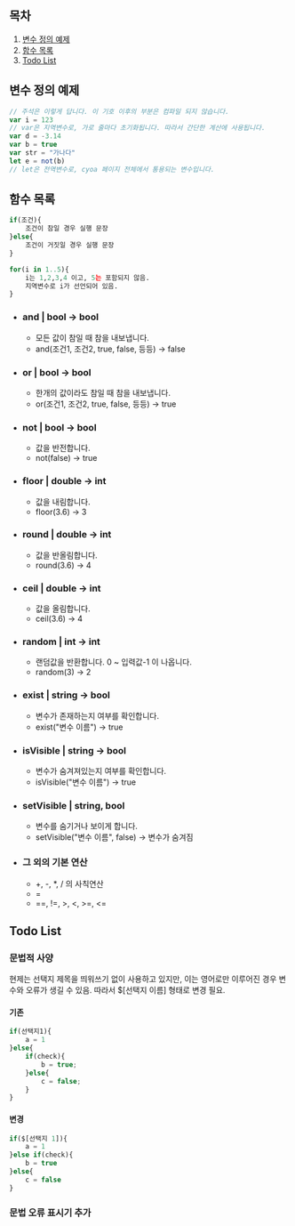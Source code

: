 ## 목차
1. [변수 정의 예제](#변수-정의-예제)
2. [함수 목록](#함수-목록)
3. [Todo List](#Todo-List)

## 변수 정의 예제
```javascript
// 주석은 이렇게 답니다. 이 기호 이후의 부분은 컴파일 되지 않습니다.
var i = 123
// var은 지역변수로, 가로 줄마다 초기화됩니다. 따라서 간단한 계산에 사용됩니다.
var d = -3.14
var b = true
var str = "가나다"
let e = not(b) 
// let은 전역변수로, cyoa 페이지 전체에서 통용되는 변수입니다.
```

## 함수 목록
```python
if(조건){
    조건이 참일 경우 실행 문장
}else{
    조건이 거짓일 경우 실행 문장
}
```
```python
for(i in 1..5){
    i는 1,2,3,4 이고, 5는 포함되지 않음.
    지역변수로 i가 선언되어 있음.
}
```
* ### and | bool → bool
    * 모든 값이 참일 때 참을 내보냅니다.
    * and(조건1, 조건2, true, false, 등등) → false
* ### or | bool → bool
    * 한개의 값이라도 참일 때 참을 내보냅니다.
    * or(조건1, 조건2, true, false, 등등) → true
* ### not | bool → bool
    * 값을 반전합니다.
    * not(false) → true
* ### floor | double → int
    * 값을 내림합니다.
    * floor(3.6) → 3
* ### round | double → int
    * 값을 반올림합니다.
    * round(3.6) → 4
* ### ceil | double → int
    * 값을 올림합니다.
    * ceil(3.6) → 4
* ### random | int → int
    * 랜덤값을 반환합니다. 0 ~ 입력값-1 이 나옵니다.
    * random(3) → 2
* ### exist | string → bool
    * 변수가 존재하는지 여부를 확인합니다.
    * exist("변수 이름") → true
* ### isVisible | string → bool
    * 변수가 숨겨져있는지 여부를 확인합니다.
    * isVisible("변수 이름") → true
* ### setVisible | string, bool
    * 변수를 숨기거나 보이게 합니다.
    * setVisible("변수 이름", false) → 변수가 숨겨짐
* ### 그 외의 기본 연산
    * +, -, *, / 의 사칙연산
    * =
    * ==, !=, >, <, >=, <=




## Todo List
### 문법적 사양
현제는 선택지 제목을 띄워쓰기 없이 사용하고 있지만, 이는 영어로만 이루어진 경우 변수와 오류가 생길 수 있음.
따라서 $[선택지 이름] 형태로 변경 필요.
#### 기존
```javascript
if(선택지1){
    a = 1
}else{
    if(check){
        b = true;
    }else{
        c = false;
    }
}
```
#### 변경
```javascript
if($[선택지 1]){
    a = 1
}else if(check){
    b = true
}else{
    c = false
}
```
### 문법 오류 표시기 추가